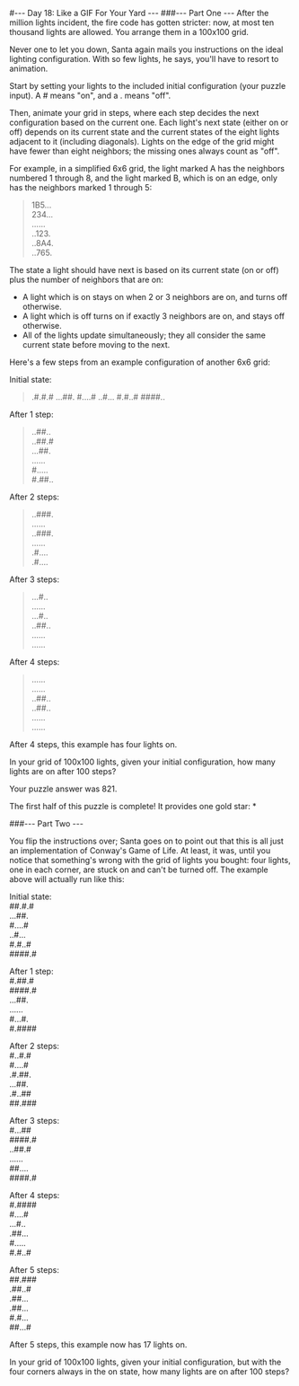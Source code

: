 #--- Day 18: Like a GIF For Your Yard ---
###--- Part One ---
After the million lights incident, the fire code has gotten stricter: now, at most ten thousand lights are allowed. You arrange them in a 100x100 grid.

Never one to let you down, Santa again mails you instructions on the ideal lighting configuration. With so few lights, he says, you'll have to resort to animation.

Start by setting your lights to the included initial configuration (your puzzle input). A # means "on", and a . means "off".

Then, animate your grid in steps, where each step decides the next configuration based on the current one. Each light's next state (either on or off) depends on its current state and the current states of the eight lights adjacent to it (including diagonals). Lights on the edge of the grid might have fewer than eight neighbors; the missing ones always count as "off".

For example, in a simplified 6x6 grid, the light marked A has the neighbors numbered 1 through 8, and the light marked B, which is on an edge, only has the neighbors marked 1 through 5:

> 1B5...  
> 234...  
> ......  
> ..123.  
> ..8A4.  
> ..765.  

The state a light should have next is based on its current state (on or off) plus the number of neighbors that are on:

- A light which is on stays on when 2 or 3 neighbors are on, and turns off otherwise.  
- A light which is off turns on if exactly 3 neighbors are on, and stays off otherwise.  
- All of the lights update simultaneously; they all consider the same current state before moving to the next.  
  
Here's a few steps from an example configuration of another 6x6 grid:
  
Initial state:  
> .#.#.# 
> ...##. 
> #....# 
> ..#... 
> #.#..# 
> ####.. 

After 1 step:  
> ..##..  
> ..##.#  
> ...##.  
> ......  
> #.....  
> #.##..  

After 2 steps:  
> ..###.  
> ......  
> ..###.  
> ......  
> .#....  
> .#....  

After 3 steps:  
> ...#..  
> ......  
> ...#..   
> ..##..  
> ......  
> ......  

After 4 steps:  
> ......  
> ......   
> ..##..  
> ..##..  
> ......  
> ......  

After 4 steps, this example has four lights on.

In your grid of 100x100 lights, given your initial configuration, how many lights are on after 100 steps?

Your puzzle answer was 821.

The first half of this puzzle is complete! It provides one gold star: *

###--- Part Two ---

You flip the instructions over; Santa goes on to point out that this is all just an implementation of Conway's Game of Life. At least, it was, until you notice that something's wrong with the grid of lights you bought: four lights, one in each corner, are stuck on and can't be turned off. The example above will actually run like this:

Initial state:  
##.#.#  
...##.  
#....#  
..#...  
#.#..#  
####.#  

After 1 step:  
#.##.#  
####.#  
...##.  
......  
#...#.  
#.####  
  
After 2 steps:  
#..#.#  
#....#  
.#.##.  
...##.  
.#..##  
##.###  
  
After 3 steps:  
#...##  
####.#  
..##.#  
......  
##....  
####.#  
  
After 4 steps:  
#.####  
#....#  
...#..  
.##...  
#.....  
#.#..#  
  
After 5 steps:  
##.###  
.##..#  
.##...  
.##...  
#.#...  
##...#  

After 5 steps, this example now has 17 lights on.  

In your grid of 100x100 lights, given your initial configuration, but with the four corners always in the on state, how many lights are on after 100 steps?  
